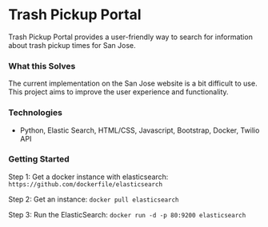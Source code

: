 # Trash Pickup Portal

Trash Pickup Portal provides a user-friendly way to search for information about trash pickup times for San Jose.

### What this Solves
The current implementation on the San Jose website is a bit difficult to use. This project aims to improve the user experience and functionality.

### Technologies

* Python, Elastic Search, HTML/CSS, Javascript, Bootstrap, Docker, Twilio API

### Getting Started
Step 1: Get a docker instance with elasticsearch:
`https://github.com/dockerfile/elasticsearch`

Step 2: Get an instance: `docker pull elasticsearch`

Step 3: Run the ElasticSearch: `docker run -d -p 80:9200 elasticsearch`